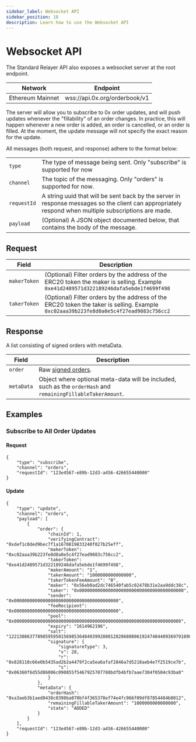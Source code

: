 ```yaml
---
sidebar_label: Websocket API
sidebar_position: 10
description: Learn how to use the Websocket API
---
```

# Websocket API

The Standard Relayer API also exposes a websocket server at the root endpoint.

| Network          | Endpoint                      |
| ---------------- | ----------------------------- |
| Ethereum Mainnet | wss://api.0x.org/orderbook/v1 |

The server will allow you to subscribe to 0x order updates, and will push updates whenever the "fillability" of an order changes. In practice, this will happen whenever a new order is added, an order is cancelled, or an order is filled. At the moment, the update message will not specify the exact reason for the update.

All messages (both request, and response) adhere to the format below:

|             |                                                                                                                                                       |
| ----------- | ----------------------------------------------------------------------------------------------------------------------------------------------------- |
| `type`      | The type of message being sent. Only "subscribe" is supported for now                                                                                 |
| `channel`   | The topic of the messaging. Only "orders" is supported for now.                                                                                       |
| `requestId` | A string uuid that will be sent back by the server in response messages so the client can appropriately respond when multiple subscriptions are made. |
| `payload`   | (Optional) A JSON object documented below, that contains the body of the message.                                                                     |

## Request

| Field        | Description                                                                                                                           |
| ------------ | ------------------------------------------------------------------------------------------------------------------------------------- |
| `makerToken` | (Optional) Filter orders by the address of the ERC20 token the maker is selling. Example `0xe41d2489571d322189246dafa5ebde1f4699f498` |
| `takerToken` | (Optional) Filter orders by the address of the ERC20 token the taker is selling. Example `0xc02aaa39b223fe8d0a0e5c4f27ead9083c756cc2` |

## Response

A list consisting of signed orders with metaData.

| Field      | Description                                                                                                   |
| ---------- | ------------------------------------------------------------------------------------------------------------- |
| `order`    | Raw [signed orders](/0x-swap-api/api-references/overview#signed-order).                                          |
| `metaData` | Object where optional meta-data will be included, such as the `orderHash` and `remainingFillableTakerAmount`. |

## Examples

### Subscribe to All Order Updates

#### Request

```
{
    "type": "subscribe",
    "channel": "orders",
    "requestId": "123e4567-e89b-12d3-a456-426655440000"
}
```

#### Update

```
{
    "type": "update",
    "channel": "orders",
    "payload": [
        {
            "order": {
                "chainId": 1,
                "verifyingContract": "0xdef1c0ded9bec7f1a1670819833240f027b25eff",
                "makerToken": "0xc02aaa39b223fe8d0a0e5c4f27ead9083c756cc2",
                "takerToken": "0xe41d2489571d322189246dafa5ebde1f4699f498",
                "makerAmount": "1",
                "takerAmount": "1000000000000000",
                "takerTokenFeeAmount": "0",
                "maker": "0x56eb0ad2dc746540fab5c02478b31e2aa9ddc38c",
                "taker": "0x0000000000000000000000000000000000000000",
                "sender": "0x0000000000000000000000000000000000000000",
                "feeRecipient": "0x0000000000000000000000000000000000000000",
                "pool": "0x0000000000000000000000000000000000000000000000000000000000000000",
                "expiry": "1614962196",
                "salt": "12213086377898595950156985364849399280012820680806192474044093697918905947103",
                "signature": {
                    "signatureType": 3,
                    "v": 28,
                    "r": "0x828110c66e0b5435ad2b2a4479f2ca5ea6afaf2846a7d5218aeb4e7f2519ce7b",
                    "s": "0x06360f6d55d86006c090855f5467925707788bdfb4bfb7aae7304f0504c93ba0"
                }
            },
            "metaData": {
                "orderHash": "0xa3aeb3b1aed8438c0398ba070bf4f365378ef74e4fc966f09df87854484b0012",
                "remainingFillableTakerAmount": "1000000000000000",
                "state": "ADDED"
            }
        }
    ],
    "requestId": "123e4567-e89b-12d3-a456-426655440000"
}
```